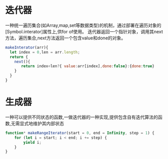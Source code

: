 # 迭代器
一种统一遍历集合(如Array,map,set等数据类型)的机制，通过部署在遍历对象的[Symbol.interator]属性上,供for of使用。
迭代器返回一个指针对象，调用其next方法，遍历集合,next方法返回一个包含value和done的对象。
```javascript
makeInterator(arr){
  let index = 0,len = arr.length;
  return {
    next(){
       return index<len?{ value:arr[index],done:false}:{done:true}
    }
  }
}
```

# 生成器
一种可以提供不同状态的函数,一做迭代器的一种实现,提供包含自有迭代算法的函数,无需显式地维护其内部状态
```javascript
function* makeRangeIterator(start = 0, end = Infinity, step = 1) {
    for (let i = start; i < end; i += step) {
        yield i;
    }
}
```
